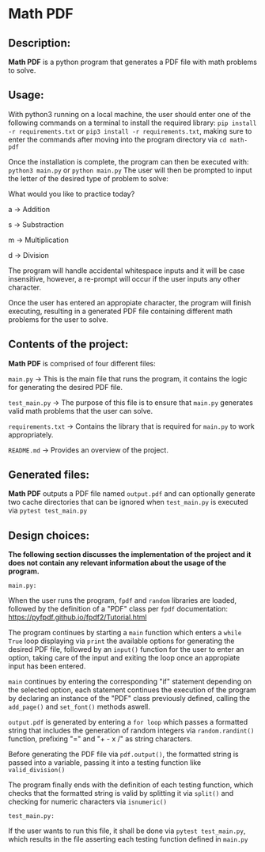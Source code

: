 # Math PDF

## Description:
**Math PDF** is a python program that generates a PDF file with math problems to solve.

## Usage:

With python3 running on a local machine, the user should enter one of the following commands on a terminal to install the required library: `pip install -r requirements.txt`
or `pip3 install -r requirements.txt`, making sure to enter the commands after moving into
the program directory via `cd math-pdf`

Once the installation is complete, the program can then be executed with:
`python3 main.py` or `python main.py`
The user will then be prompted to input the letter of the desired type of problem to solve:

What would you like to practice today?

a -> Addition

s -> Substraction

m -> Multiplication

d -> Division

The program will handle accidental whitespace inputs and it will be case insensitive,
however, a re-prompt will occur if the user inputs any other character.

Once the user has entered an appropiate character, the program will finish executing,
resulting in a generated PDF file containing different math problems for the user to solve.

## Contents of the project:

**Math PDF** is comprised of four different files:

`main.py` -> This is the main file that runs the program, it contains the logic for generating the desired PDF file.

`test_main.py` -> The purpose of this file is to ensure that `main.py` generates valid math problems that the user can solve.

`requirements.txt` -> Contains the library that is required for `main.py` to work appropriately.

`README.md` -> Provides an overview of the project.

## Generated files: 

**Math PDF** outputs a PDF file named `output.pdf` and can optionally generate two cache directories that can be ignored when `test_main.py` is executed via `pytest test_main.py`

## Design choices:

**The following section discusses the implementation of the project and it does not contain any relevant information about the usage of the program.**

`main.py:`

When the user runs the program, `fpdf` and `random` libraries are loaded, followed by the definition of a "PDF" class per `fpdf` documentation: https://pyfpdf.github.io/fpdf2/Tutorial.html

The program continues by starting a `main` function which enters a `while True` loop displaying via `print` the available options for generating the desired PDF file, followed by an `input()` function for the user to enter an option, taking care of the input and exiting the loop once an appropiate input has been entered.

`main` continues by entering the corresponding "if" statement depending on the selected option, each statement continues the execution of the program by declaring an instance of the "PDF" class previously defined, calling the `add_page()` and `set_font()` methods aswell.

`output.pdf` is generated by entering a `for loop` which passes a formatted string that includes the generation of random integers via `random.randint()` function, prefixing "=" and "+ - x /" as string characters.

Before generating the PDF file via `pdf.output()`, the formatted string is passed into a variable, passing it into a testing function like `valid_division()`

The program finally ends with the definition of each testing function, which checks that the formatted string is valid by splitting it via `split()` and checking for numeric characters via `isnumeric()`

`test_main.py:` 

If the user wants to run this file, it shall be done via `pytest test_main.py`, which results in the file asserting each testing function defined in `main.py`
